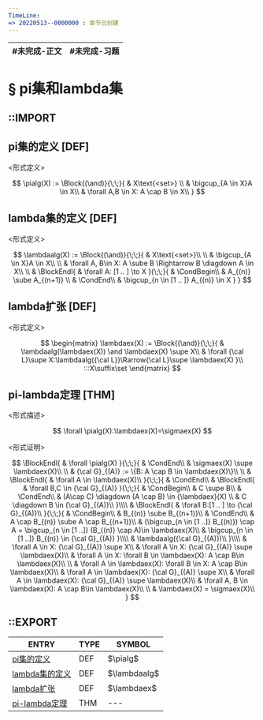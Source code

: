 ```yaml
---
TimeLine: 
=> 20220513--0000000 : 章节已创建
---
```

| #未完成-正文 | #未完成-习题 |
| ------------ | ------------ |


# § pi集和lambda集

## ::IMPORT



## pi集的定义 [DEF]

\<形式定义\>

$$
\pialg(X) := \Block{(\and)}{\;\;}{
    & X\text{<set>} \\
    & \bigcup_{A \in X}A \in X\\
    & \forall A,B \in X: A \cap B \in X\\
}
$$

## lambda集的定义 [DEF]

\<形式定义\>

$$
\lambdaalg(X) := \Block{(\and)}{\;\;}{
    & X\text{<set>}\\
    \\
    & \bigcup_{A \in X}A \in X\\
    \\
    & \forall A, B\in X: A \sube B \Rightarrow B \diagdown A \in X\\
    \\
    & \BlockEndl{
        & \forall A: [1 .. ] \to X
    }{\;\;}{
        & \CondBegin\\
        & A_{(n)} \sube A_{(n+1)} \\
        & \CondEnd\\
        & \bigcup_{n \in [1 .. ]} A_{(n)} \in X
    } 
}
$$

## lambda扩张 [DEF]

\<形式定义\>

$$
\begin{matrix}
\lambdaex(X) := \Block{(\and)}{\;\;}{
    & \lambdaalg(\lambdaex(X)) \and \lambdaex(X) \supe X\\
    & \forall {\cal L}\supe X:\lambdaalg({\cal L})\Rarrow{\cal L}\supe \lambdaex(X)
}\\
:::X\suffix\set
\end{matrix}
$$

## pi-lambda定理 [THM]

\<形式描述\>

$$
\forall \pialg(X):\lambdaex(X)=\sigmaex(X)
$$

\<形式证明\>

$$
\BlockEndl{
    & \forall \pialg(X)
}{\;\;}{
    & \CondEnd\\
    & \sigmaex(X) \supe \lambdaex(X)\\
    \\
    & {\cal G}_{(A)} := \{B: A \cap B \in \lambdaex(X)\}\\
    \\
    & \BlockEndl{
        & \forall A \in \lambdaex(X)\\
    }{\;\;}{
        & \CondEnd\\
        & \BlockEndl{
            & \forall B,C \in {\cal G}_{(A)}
        }{\;\;}{
            & \CondBegin\\
            & C \supe B\\
            & \CondEnd\\
            & (A\cap C) \diagdown (A \cap B) \in {\lambdaex}(X) \\
            & C \diagdown B \in {\cal G}_{(A)}\\
        }\\\\
        & \BlockEndl{
            & \forall B:[1 .. ] \to {\cal G}_{(A)}\\
        }{\;\;}{
            & \CondBegin\\
            & B_{(n)} \sube B_{(n+1)}\\
            & \CondEnd\\
            & A \cap B_{(n)} \sube A \cap  B_{(n+1)}\\
            & (\bigcup_{n \in [1 ..]} B_{(n)}) \cap A = \bigcup_{n \in [1 ..]} (B_{(n)} \cap A)\in 
            \lambdaex(X)\\
            & \bigcup_{n \in [1 ..]} B_{(n)} \in {\cal G}_{(A)}
        }\\\\
        & \lambdaalg({\cal G}_{(A)})\\
    }\\\\
    & \forall A \in X: {\cal G}_{(A)} \supe X\\
    & \forall A \in X: {\cal G}_{(A)} \supe \lambdaex(X)\\
    & \forall A \in X: \forall B \in \lambdaex(X): A \cap B\in \lambdaex(X)\\
    \\
    & \forall A \in \lambdaex(X): \forall B \in X: A \cap B\in \lambdaex(X)\\
    & \forall A \in \lambdaex(X): {\cal G}_{(A)} \supe X\\
    & \forall A \in \lambdaex(X): {\cal G}_{(A)} \supe \lambdaex(X)\\
    & \forall A, B \in \lambdaex(X): A \cap B\in \lambdaex(X)\\
    \\
    & \lambdaex(X) = \sigmaex(X)\\
}
$$

## ::EXPORT

| ENTRY                                                                       | TYPE | SYMBOL   |
| --------------------------------------------------------------------------- | ---- | -------- |
| [pi集的定义](分析-测度-pi集和lambda集.md#pi集的定义%20DEF) | DEF  | $\pialg$      |
| [lambda集的定义](分析-测度-pi集和lambda集.md#lambda集的定义%20DEF)                            | DEF  | $\lambdaalg$  |
| [lambda扩张](分析-测度-pi集和lambda集.md#lambda扩张%20DEF)                      | DEF  | $\lambdaex$ |
| [pi-lambda定理](分析-测度-pi集和lambda集.md#pi-lambda定理%20THM)                      | THM  | --- |


